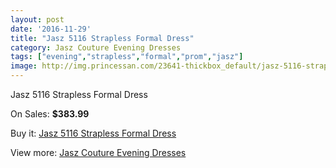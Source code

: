 ```yaml
---
layout: post
date: '2016-11-29'
title: "Jasz 5116 Strapless Formal Dress"
category: Jasz Couture Evening Dresses
tags: ["evening","strapless","formal","prom","jasz"]
image: http://img.princessan.com/23641-thickbox_default/jasz-5116-strapless-formal-dress.jpg
---
```

Jasz 5116 Strapless Formal Dress

On Sales: **$383.99**
<a href="https://www.princessan.com/en/10746-jasz-5116-strapless-formal-dress.html"><amp-img layout="responsive" width="600" height="600" src="//img.princessan.com/23641-thickbox_default/jasz-5116-strapless-formal-dress.jpg" alt="Jasz 5116 Strapless Formal Dress 0" /></a>

Buy it: [Jasz 5116 Strapless Formal Dress](https://www.princessan.com/en/10746-jasz-5116-strapless-formal-dress.html "Jasz 5116 Strapless Formal Dress")

View more: [Jasz Couture Evening Dresses](https://www.princessan.com/en/82- "Jasz Couture Evening Dresses")